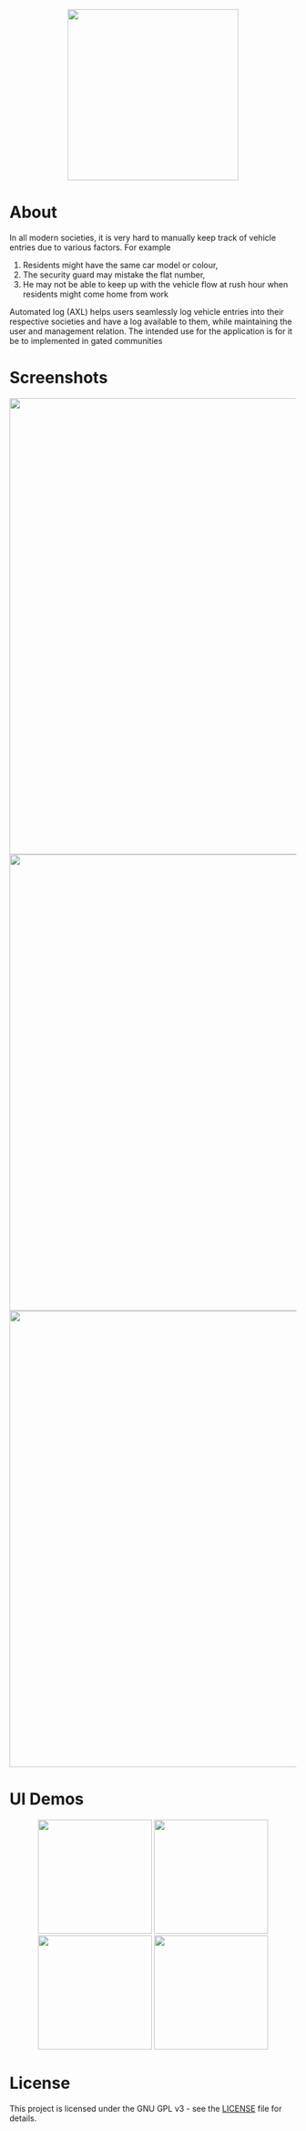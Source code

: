 <p align = "center">
  <img src="https://github.com/Maanaav/AXL/blob/master/assets/LogoText.png" width="300" />
</p>

# About
In all modern societies, it is very hard to manually keep track of vehicle entries due to various factors. For example 
1. Residents might have the same car model or colour, 
2. The security guard may mistake the flat number, 
3. He may not be able to keep up with the vehicle flow at rush hour when residents might come home from work

Automated log (AXL) helps users seamlessly log vehicle entries into their respective societies and have a log available to them, while maintaining the user and management relation. The intended use for the application is for it be to implemented in gated communities


# Screenshots
<p align = "center">
  <img src="https://github.com/Maanaav/AXL/blob/master/assets/Screenshots/IMG1.PNG" width="800" />
  <img src="https://github.com/Maanaav/AXL/blob/master/assets/Screenshots/IMG2.PNG" width="800" />
  <img src="https://github.com/Maanaav/AXL/blob/master/assets/Screenshots/IMG3.PNG" width="800" />
</p>

# UI Demos
<p align = "center">
  <img src="https://github.com/Maanaav/AXL/blob/master/assets/Screenshots/Screen1.gif" width="200" />
  <img src="https://github.com/Maanaav/AXL/blob/master/assets/Screenshots/Screen2.gif" width="200" /> 
  <img src="https://github.com/Maanaav/AXL/blob/master/assets/Screenshots/Screen3.gif" width="200" />
  <img src="https://github.com/Maanaav/AXL/blob/master/assets/Screenshots/Screen4.gif" width="200" />
</p>

# License
This project is licensed under the GNU GPL v3 - see the [LICENSE](https://github.com/Maanaav/AXL/blob/master/LICENSE) file for details.
